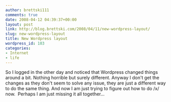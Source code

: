 ```yaml
---
author: brettski111
comments: true
date: 2008-04-12 04:39:37+00:00
layout: post
link: http://blog.brettski.com/2008/04/11/new-wordpress-layout/
slug: new-wordpress-layout
title: New Wordpress layout
wordpress_id: 103
categories:
- Internet
- life
---
```


So I logged in the other day and noticed that Wordpress changed things around a bit.  Nothing horrible but surely different.  Anyway I don't get the changes as they don't seem to solve any issue, they are just a different way to do the same thing.  And now I am just trying to figure out how to do /x/ now.  Perhaps I am just missing it all together...
